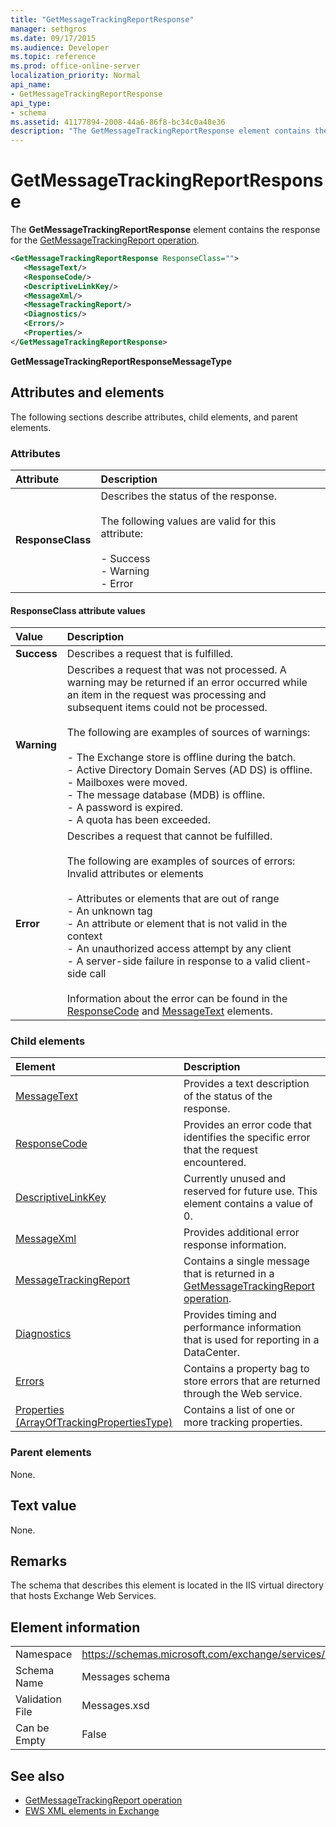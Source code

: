 ```yaml
---
title: "GetMessageTrackingReportResponse"
manager: sethgros
ms.date: 09/17/2015
ms.audience: Developer
ms.topic: reference
ms.prod: office-online-server
localization_priority: Normal
api_name:
- GetMessageTrackingReportResponse
api_type:
- schema
ms.assetid: 41177894-2008-44a6-86f8-bc34c0a48e36
description: "The GetMessageTrackingReportResponse element contains the response for the GetMessageTrackingReport operation."
---
```


# GetMessageTrackingReportResponse

The **GetMessageTrackingReportResponse** element contains the response for the [GetMessageTrackingReport operation](getmessagetrackingreport-operation.md).
  
```xml
<GetMessageTrackingReportResponse ResponseClass="">
   <MessageText/>
   <ResponseCode/>
   <DescriptiveLinkKey/>
   <MessageXml/>
   <MessageTrackingReport/>
   <Diagnostics/>
   <Errors/>
   <Properties/>
</GetMessageTrackingReportResponse>
```

 **GetMessageTrackingReportResponseMessageType**
## Attributes and elements

The following sections describe attributes, child elements, and parent elements.
  
### Attributes

|**Attribute**|**Description**|
|:-----|:-----|
|**ResponseClass** <br/> | Describes the status of the response. <br/><br/>The following values are valid for this attribute:  <br/><br/>-  Success  <br/>-  Warning  <br/>-  Error  <br/> |
   
#### ResponseClass attribute values

|**Value**|**Description**|
|:-----|:-----|
|**Success** <br/> |Describes a request that is fulfilled.  <br/> |
|**Warning** <br/> | Describes a request that was not processed. A warning may be returned if an error occurred while an item in the request was processing and subsequent items could not be processed.<br/><br/> The following are examples of sources of warnings:  <br/><br/>-  The Exchange store is offline during the batch.  <br/>-  Active Directory Domain Serves (AD DS) is offline.  <br/>-  Mailboxes were moved.  <br/>-  The message database (MDB) is offline.  <br/>-  A password is expired.  <br/>-  A quota has been exceeded.  <br/> |
|**Error** <br/> | Describes a request that cannot be fulfilled. <br/><br/>The following are examples of sources of errors:  <br/>  Invalid attributes or elements  <br/><br/>-  Attributes or elements that are out of range  <br/>-  An unknown tag  <br/>-  An attribute or element that is not valid in the context  <br/>-  An unauthorized access attempt by any client  <br/>-  A server-side failure in response to a valid client-side call  <br/><br/>  Information about the error can be found in the [ResponseCode](responsecode.md) and [MessageText](messagetext.md) elements.  <br/> |
   
### Child elements

|**Element**|**Description**|
|:-----|:-----|
|[MessageText](messagetext.md) <br/> |Provides a text description of the status of the response.  <br/> |
|[ResponseCode](responsecode.md) <br/> |Provides an error code that identifies the specific error that the request encountered.  <br/> |
|[DescriptiveLinkKey](descriptivelinkkey.md) <br/> |Currently unused and reserved for future use. This element contains a value of 0.  <br/> |
|[MessageXml](messagexml.md) <br/> |Provides additional error response information.  <br/> |
|[MessageTrackingReport](messagetrackingreport.md) <br/> |Contains a single message that is returned in a [GetMessageTrackingReport operation](getmessagetrackingreport-operation.md).  <br/> |
|[Diagnostics](diagnostics.md) <br/> |Provides timing and performance information that is used for reporting in a DataCenter.  <br/> |
|[Errors](errors-ex15websvcsotherref.md) <br/> |Contains a property bag to store errors that are returned through the Web service.  <br/> |
|[Properties (ArrayOfTrackingPropertiesType)](properties-arrayoftrackingpropertiestype.md) <br/> |Contains a list of one or more tracking properties.  <br/> |
   
### Parent elements

None.
  
## Text value

None.
  
## Remarks

The schema that describes this element is located in the IIS virtual directory that hosts Exchange Web Services.
  
## Element information

|||
|:-----|:-----|
|Namespace  <br/> |https://schemas.microsoft.com/exchange/services/2006/messages  <br/> |
|Schema Name  <br/> |Messages schema  <br/> |
|Validation File  <br/> |Messages.xsd  <br/> |
|Can be Empty  <br/> |False  <br/> |
   
## See also

- [GetMessageTrackingReport operation](getmessagetrackingreport-operation.md)
- [EWS XML elements in Exchange](ews-xml-elements-in-exchange.md)


